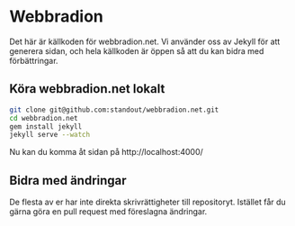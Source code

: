 # Webbradion

Det här är källkoden för webbradion.net. Vi använder oss av Jekyll för att
generera sidan, och hela källkoden är öppen så att du kan bidra med förbättringar.

## Köra webbradion.net lokalt

```bash
git clone git@github.com:standout/webbradion.net.git
cd webbradion.net
gem install jekyll
jekyll serve --watch
```

Nu kan du komma åt sidan på http://localhost:4000/

## Bidra med ändringar

De flesta av er har inte direkta skrivrättigheter till repositoryt.
Istället får du gärna göra en pull request med föreslagna ändringar.
